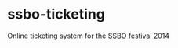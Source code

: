 ssbo-ticketing
==============

Online ticketing system for the [SSBO festival 2014](http://www.ssbo-festival.de/)
